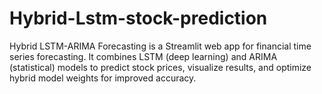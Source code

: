 # Hybrid-Lstm-stock-prediction
Hybrid LSTM-ARIMA Forecasting is a Streamlit web app for financial time series forecasting. It combines LSTM (deep learning) and ARIMA (statistical) models to predict stock prices, visualize results, and optimize hybrid model weights for improved accuracy.
